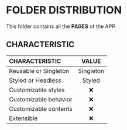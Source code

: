 # FOLDER DISTRIBUTION

This folder contains all the **PAGES** of the APP.

## CHARACTERISTIC

| CHARACTERISTIC        |   VALUE   |
| :-------------------- | :-------: |
| Reusable or Singleton | Singleton |
| Styled or Headless    |  Styled   |
| Customizable styles   |    ❌     |
| Customizable behavior |    ❌     |
| Customizable contents |    ❌     |
| Extensible            |    ❌     |
